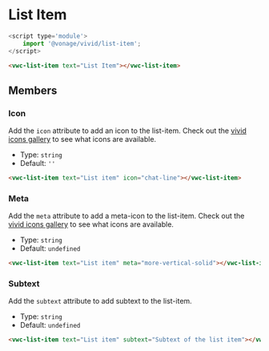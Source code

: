 # List Item

```js
<script type='module'>
    import '@vonage/vivid/list-item';
</script>
```

```html preview
<vwc-list-item text="List Item"></vwc-list-item>
```

## Members

### Icon

Add the `icon` attribute to add an icon to the list-item.
Check out the [vivid icons gallery](https://icons.vivid.vonage.com) to see what icons are available.

- Type: `string`
- Default: `''`

```html preview
<vwc-list-item text="List item" icon="chat-line"></vwc-list-item>
```

### Meta

Add the `meta` attribute to add a meta-icon to the list-item.
Check out the [vivid icons gallery](https://icons.vivid.vonage.com) to see what icons are available.

- Type: `string`
- Default: `undefined`

```html preview
<vwc-list-item text="List item" meta="more-vertical-solid"></vwc-list-item>
```

### Subtext

Add the `subtext` attribute to add subtext to the list-item.

- Type: `string`
- Default: `undefined`

```html preview
<vwc-list-item text="List item" subtext="Subtext of the list item"></vwc-list-item>
```
